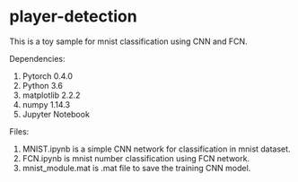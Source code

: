 # player-detection
This is a toy sample for mnist classification using CNN and FCN. 

Dependencies:
 1. Pytorch 0.4.0
 2. Python 3.6
 3. matplotlib 2.2.2
 4. numpy 1.14.3
 3. Jupyter Notebook


Files:
 1. MNIST.ipynb is a simple CNN network for classification in mnist dataset.   
 2. FCN.ipynb is mnist number classification using FCN network.   
 3. mnist_module.mat is .mat file to save the training CNN model.   

